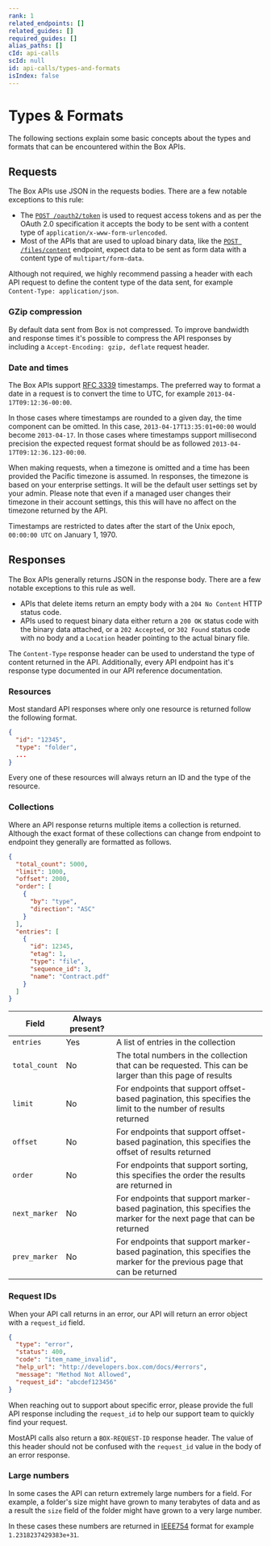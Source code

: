 ```yaml
---
rank: 1
related_endpoints: []
related_guides: []
required_guides: []
alias_paths: []
cId: api-calls
scId: null
id: api-calls/types-and-formats
isIndex: false
---
```


# Types & Formats

The following sections explain some basic concepts about the types and formats
that can be encountered within the Box APIs.

## Requests

The Box APIs use JSON in the requests bodies. There are a few notable exceptions
to this rule:

- The [`POST /oauth2/token`][post-oauth2-token] is used to request access tokens
  and as per the OAuth 2.0 specification it accepts the body to be sent
  with a content type of `application/x-www-form-urlencoded`.
- Most of the APIs that are used to upload binary data, like the
  [`POST /files/content`][post-files-content] endpoint, expect data to be sent
  as form data with a content type of `multipart/form-data`.

<Message type='notice'>

Although not required, we highly recommend passing a header with each API
request to define the content type of the data sent, for example
`Content-Type: application/json`.

</Message>

### GZip compression

By default data sent from Box is not compressed. To improve bandwidth and
response times it's possible to compress the API responses by including
a `Accept-Encoding: gzip, deflate` request header.

### Date and times

The Box APIs support [RFC 3339][rfc3339] timestamps. The preferred way to format
a date in a request is to convert the time to UTC, for example `2013-04-17T09:12:36-00:00`.

In those cases where timestamps are rounded to a given day, the time component
can be omitted. In this case, `2013-04-17T13:35:01+00:00` would become
`2013-04-17`. In those cases where timestamps support millisecond precision the expected
request format should be as followed `2013-04-17T09:12:36.123-00:00`.

When making requests, when a timezone is omitted and a time has been provided
the Pacific timezone is assumed. In responses, the timezone is based on your
enterprise settings. It will be the default user settings set by your admin.
Please note that even if a managed user changes their timezone in their account
settings, this this will have no affect on the timezone returned by the API.

Timestamps are restricted to dates after the start of the Unix epoch, `00:00:00
UTC` on January 1, 1970.

## Responses

The Box APIs generally returns JSON in the response body. There are a few notable
exceptions to this rule as well.

- APIs that delete items return an empty body with a `204 No Content` HTTP
  status code.
- APIs used to request binary data either return a `200 OK` status code with the
  binary data attached, or a `202 Accepted`, or `302 Found` status code with no
  body and a `Location` header pointing to the actual binary file.

<Message type='notice'>

  The `Content-Type` response header can be used to understand the type of
  content returned in the API. Additionally, every API endpoint has it's
  response type documented in our API reference documentation.

</Message>

### Resources

Most standard API responses where only one resource is returned follow the
following format.

```json
{
  "id": "12345",
  "type": "folder",
  ...
}
```

Every one of these resources will always return an ID and the type of the resource.

### Collections

Where an API response returns multiple items a collection is returned. Although
the exact format of these collections can change from endpoint to endpoint they
generally are formatted as follows.

```json
{
  "total_count": 5000,
  "limit": 1000,
  "offset": 2000,
  "order": [
    {
      "by": "type",
      "direction": "ASC"
    }
  ],
  "entries": [
    {
      "id": 12345,
      "etag": 1,
      "type": "file",
      "sequence_id": 3,
      "name": "Contract.pdf"
    }
  ]
}
```

<!-- markdownlint-disable line-length -->

| Field         | Always present? |                                                                                                                          |
| ------------- | --------------- | ------------------------------------------------------------------------------------------------------------------------ |
| `entries`     | Yes             | A list of entries in the collection                                                                                      |
| `total_count` | No              | The total numbers in the collection that can be requested. This can be larger than this page of results                  |
| `limit`       | No              | For endpoints that support offset-based pagination, this specifies the limit to the number of results returned           |
| `offset`      | No              | For endpoints that support offset-based pagination, this specifies the offset of results returned                        |
| `order`       | No              | For endpoints that support sorting, this specifies the order the results are returned in                                 |
| `next_marker` | No              | For endpoints that support marker-based pagination, this specifies the marker for the next page that can be returned     |
| `prev_marker` | No              | For endpoints that support marker-based pagination, this specifies the marker for the previous page that can be returned |

<!-- markdownlint-enable line-length -->

### Request IDs

When your API call returns in an error, our API will return an error
object with a `request_id` field.

```json
{
  "type": "error",
  "status": 400,
  "code": "item_name_invalid",
  "help_url": "http://developers.box.com/docs/#errors",
  "message": "Method Not Allowed",
  "request_id": "abcdef123456"
}
```

When reaching out to support about specific error, please provide the full API
response including the `request_id` to help our support team to quickly find your
request.

<Message type='notice'>

  MostAPI calls also return a `BOX-REQUEST-ID` response header. The value of
 this header should not be confused with the `request_id` value in the body of
 an error response.

</Message>

### Large numbers

In some cases the API can return extremely large numbers for a field. For
example, a folder's size might have grown to many terabytes of data and
as a result the `size` field of the folder might have grown to a very large
number.

In these cases these numbers are returned in [IEEE754][numbers] format for
example `1.2318237429383e+31`.

[post-oauth2-token]: endpoint://post-oauth2-token
[post-files-content]: endpoint://post-files-content
[numbers]: https://en.wikipedia.org/wiki/IEEE_754
[rfc3339]: https://www.ietf.org/rfc/rfc3339.txt
